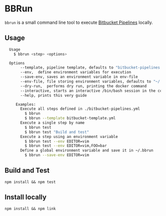 # BBRun
`bbrun` is a small command line tool to execute [Bitbucket Pipelines](https://confluence.atlassian.com/bitbucket/configure-bitbucket-pipelines-yml-792298910.html) locally.

## Usage
```bash
  Usage
    $ bbrun <step> <options>

  Options
       --template, pipeline template, defaults to "bitbucket-pipelines.yml"
       --env,  define environment variables for execution
       --save-env, saves an environment variable in env-file
       --env-file, file storing environment variables, defaults to "~/.bbrun"
       --dry-run,  performs dry run, printing the docker command
       --interactive, starts an interactive /bin/bash session in the container
       --help, prints this very guide

     Examples:
       Execute all steps defined in ./bitbucket-pipelines.yml
         $ bbrun
         $ bbrun --template bitbucket-template.yml
       Execute a single step by name
         $ bbrun test
         $ bbrun test "Build and test"
       Execute a step using an environment variable
         $ bbrun test --env EDITOR=vim
         $ bbrun test --env EDITOR=vim,FOO=bar
       Define a global environment variable and save it in ~/.bbrun
         $ bbrun --save-env EDITOR=vim
```

## Build and Test
`npm install && npm test`

## Install locally
`npm install && npm link`